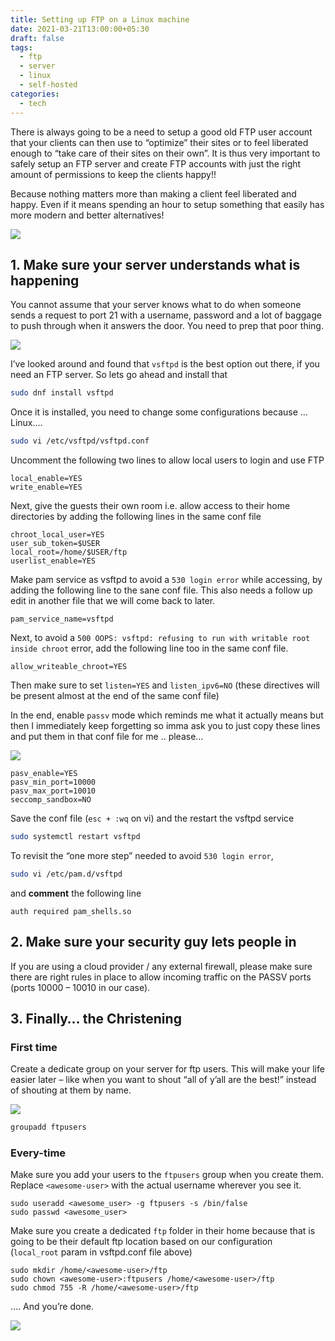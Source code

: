 ```yaml
---
title: Setting up FTP on a Linux machine
date: 2021-03-21T13:00:00+05:30
draft: false
tags:
  - ftp
  - server
  - linux
  - self-hosted
categories:
  - tech
---
```

There is always going to be a need to setup a good old FTP user account that your clients can then use to “optimize” their sites or to feel liberated enough to “take care of their sites on their own”. It is thus very important to safely setup an FTP server and create FTP accounts with just the right amount of permissions to keep the clients happy!!

Because nothing matters more than making a client feel liberated and happy. Even if it means spending an hour to setup something that easily has more modern and better alternatives!

![](https://media.giphy.com/media/W2zkTjEn4kv9BTeNdF/giphy.gif)

## 1. Make sure your server understands what is happening

You cannot assume that your server knows what to do when someone sends a request to port 21 with a username, password and a lot of baggage to push through when it answers the door. You need to prep that poor thing.

![](https://media.giphy.com/media/l41lRuzxPdeV6LhF6/giphy.gif)

I’ve looked around and found that `vsftpd` is the best option out there, if you need an FTP server. So lets go ahead and install that

```bash
sudo dnf install vsftpd
```

Once it is installed, you need to change some configurations because … Linux….

```bash
sudo vi /etc/vsftpd/vsftpd.conf
```

Uncomment the following two lines to allow local users to login and use FTP

```properties
local_enable=YES 
write_enable=YES
```

Next, give the guests their own room i.e. allow access to their home directories by adding the following lines in the same conf file

```properties
chroot_local_user=YES 
user_sub_token=$USER 
local_root=/home/$USER/ftp 
userlist_enable=YES
```

Make pam service as vsftpd to avoid a `530 login error` while accessing, by adding the following line to the sane conf file. This also needs a follow up edit in another file that we will come back to later.

```properties
pam_service_name=vsftpd
```

Next, to avoid a `500 OOPS: vsftpd: refusing to run with writable root inside chroot` error, add the following line too in the same conf file.

```properties
allow_writeable_chroot=YES
```

Then make sure to set `listen=YES` and `listen_ipv6=NO` (these directives will be present almost at the end of the same conf file)

In the end, enable `passv` mode which reminds me what it actually means but then I immediately keep forgetting so imma ask you to just copy these lines and put them in that conf file for me .. please…

![](https://media.giphy.com/media/10JLfyir1DEesM/giphy.gif)

```properties
pasv_enable=YES 
pasv_min_port=10000 
pasv_max_port=10010 
seccomp_sandbox=NO
```

Save the conf file (`esc + :wq` on vi) and the restart the vsftpd service

```bash
sudo systemctl restart vsftpd
```

To revisit the “one more step” needed to avoid `530 login error`,

```bash
sudo vi /etc/pam.d/vsftpd
```

and **comment** the following line

```properties
auth required pam_shells.so
```

## 2. Make sure your security guy lets people in

If you are using a cloud provider / any external firewall, please make sure there are right rules in place to allow incoming traffic on the PASSV ports (ports 10000 – 10010 in our case).

## 3. Finally… the Christening

### First time

Create a dedicate group on your server for ftp users. This will make your life easier later – like when you want to shout “all of y’all are the best!” instead of shouting at them by name.

![](https://media.giphy.com/media/13aSSyJaI5NkTm/giphy.gif)

```bash
groupadd ftpusers
```

### Every-time

Make sure you add your users to the `ftpusers` group when you create them. Replace `<awesome-user>` with the actual username wherever you see it.

```shell
sudo useradd <awesome_user> -g ftpusers -s /bin/false
sudo passwd <awesome_user>
```

Make sure you create a dedicated `ftp` folder in their home because that is going to be their default ftp location based on our configuration (`local_root` param in vsftpd.conf file above)

```shell
sudo mkdir /home/<awesome-user>/ftp
sudo chown <awesome-user>:ftpusers /home/<awesome-user>/ftp
sudo chmod 755 -R /home/<awesome-user>/ftp
```

…. And you’re done.

![](https://media.giphy.com/media/l0MYt5jPR6QX5pnqM/giphy.gif)